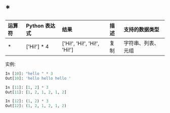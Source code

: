 # *

|运算符|Python 表达式|结果|描述|支持的数据类型|
| :--| :--| :--|:--|:--|
|*	|['Hi!'] * 4	|['Hi!', 'Hi!', 'Hi!', 'Hi!']	|复制	|字符串、列表、元组|

实例:

```python
In [10]: "hello " * 3
Out[10]: 'hello hello hello '

In [11]: [1, 2] * 3
Out[11]: [1, 2, 1, 2, 1, 2]

In [12]: (1, 2) * 3
Out[12]: (1, 2, 1, 2, 1, 2)
```
